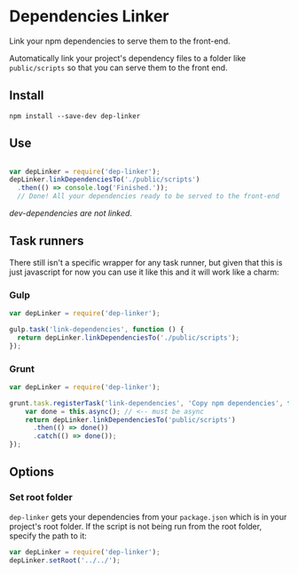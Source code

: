 # Dependencies Linker

Link your npm dependencies to serve them to the front-end.

Automatically link your project's dependency files to a folder like `public/scripts`
so that you can serve them to the front end.

## Install
```
npm install --save-dev dep-linker
```

## Use
``` javascript

var depLinker = require('dep-linker');
depLinker.linkDependenciesTo('./public/scripts')
  .then(() => console.log('Finished.'));
  // Done! All your dependencies ready to be served to the front-end
```
*dev-dependencies are not linked*.

## Task runners
There still isn't a specific wrapper for any task runner, but given that this
is just javascript for now you can use it like this and it will work like a charm:

### Gulp
``` javascript
var depLinker = require('dep-linker');

gulp.task('link-dependencies', function () {
  return depLinker.linkDependenciesTo('./public/scripts');
});
```

### Grunt
``` javascript
var depLinker = require('dep-linker');

grunt.task.registerTask('link-dependencies', 'Copy npm dependencies', function () {
    var done = this.async(); // <-- must be async
    return depLinker.linkDependenciesTo('public/scripts')
      .then(() => done())
      .catch(() => done());
});

```

## Options

### Set root folder
`dep-linker` gets your dependencies from your `package.json` which is in your project's
root folder. If the script is not being run from the root folder, specify the path
to it:

``` javascript
var depLinker = require('dep-linker');
depLinker.setRoot('../../');
```
